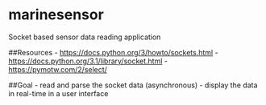 # marinesensor
Socket based sensor data reading application

##Resources
    - https://docs.python.org/3/howto/sockets.html
    - https://docs.python.org/3.1/library/socket.html
    - https://pymotw.com/2/select/

##Goal
    - read and parse the socket data (asynchronous)
    - display the data in real-time in a user interface

